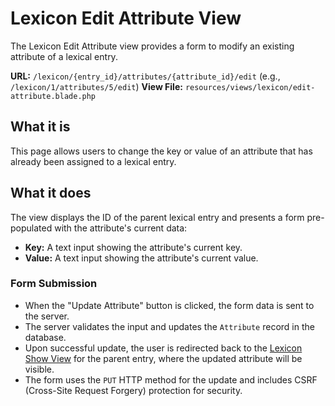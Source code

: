 # Lexicon Edit Attribute View

The Lexicon Edit Attribute view provides a form to modify an existing attribute of a lexical entry.

**URL:** `/lexicon/{entry_id}/attributes/{attribute_id}/edit` (e.g., `/lexicon/1/attributes/5/edit`)
**View File:** `resources/views/lexicon/edit-attribute.blade.php`

## What it is

This page allows users to change the key or value of an attribute that has already been assigned to a lexical entry.

## What it does

The view displays the ID of the parent lexical entry and presents a form pre-populated with the attribute's current data:

-   **Key:** A text input showing the attribute's current key.
-   **Value:** A text input showing the attribute's current value.

### Form Submission

-   When the "Update Attribute" button is clicked, the form data is sent to the server.
-   The server validates the input and updates the `Attribute` record in the database.
-   Upon successful update, the user is redirected back to the [Lexicon Show View](show.md) for the parent entry, where the updated attribute will be visible.
-   The form uses the `PUT` HTTP method for the update and includes CSRF (Cross-Site Request Forgery) protection for security.
